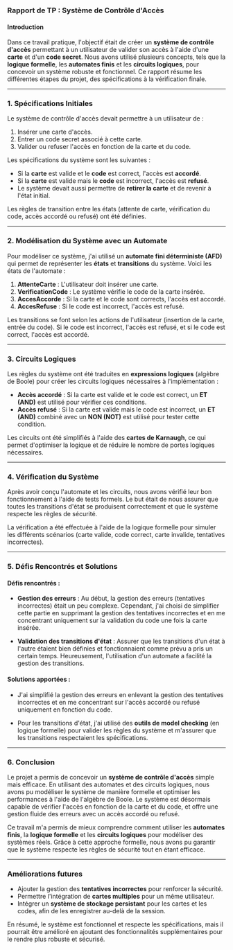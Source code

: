 ### Rapport de TP : Système de Contrôle d'Accès

#### **Introduction**

Dans ce travail pratique, l'objectif était de créer un **système de contrôle d'accès** permettant à un utilisateur de valider son accès à l'aide d'une **carte** et d'un **code secret**. Nous avons utilisé plusieurs concepts, tels que la **logique formelle**, les **automates finis** et les **circuits logiques**, pour concevoir un système robuste et fonctionnel. Ce rapport résume les différentes étapes du projet, des spécifications à la vérification finale.

---

### **1. Spécifications Initiales**

Le système de contrôle d'accès devait permettre à un utilisateur de :
1. Insérer une carte d'accès.
2. Entrer un code secret associé à cette carte.
3. Valider ou refuser l'accès en fonction de la carte et du code.

Les spécifications du système sont les suivantes :
- Si la **carte** est valide et le **code** est correct, l'accès est **accordé**.
- Si la **carte** est valide mais le **code** est incorrect, l'accès est **refusé**.
- Le système devait aussi permettre de **retirer la carte** et de revenir à l'état initial.

Les règles de transition entre les états (attente de carte, vérification du code, accès accordé ou refusé) ont été définies.

---

### **2. Modélisation du Système avec un Automate**

Pour modéliser ce système, j'ai utilisé un **automate fini déterministe (AFD)** qui permet de représenter les **états** et **transitions** du système. Voici les états de l'automate :

1. **AttenteCarte** : L'utilisateur doit insérer une carte.
2. **VerificationCode** : Le système vérifie le code de la carte insérée.
3. **AccesAccorde** : Si la carte et le code sont corrects, l'accès est accordé.
4. **AccesRefuse** : Si le code est incorrect, l'accès est refusé.

Les transitions se font selon les actions de l'utilisateur (insertion de la carte, entrée du code). Si le code est incorrect, l'accès est refusé, et si le code est correct, l'accès est accordé.

---

### **3. Circuits Logiques**

Les règles du système ont été traduites en **expressions logiques** (algèbre de Boole) pour créer les circuits logiques nécessaires à l'implémentation :

- **Accès accordé** : Si la carte est valide et le code est correct, un **ET (AND)** est utilisé pour vérifier ces conditions.
- **Accès refusé** : Si la carte est valide mais le code est incorrect, un **ET (AND)** combiné avec un **NON (NOT)** est utilisé pour tester cette condition.

Les circuits ont été simplifiés à l'aide des **cartes de Karnaugh**, ce qui permet d'optimiser la logique et de réduire le nombre de portes logiques nécessaires.

---

### **4. Vérification du Système**

Après avoir conçu l'automate et les circuits, nous avons vérifié leur bon fonctionnement à l'aide de tests formels. Le but était de nous assurer que toutes les transitions d'état se produisent correctement et que le système respecte les règles de sécurité. 

La vérification a été effectuée à l'aide de la logique formelle pour simuler les différents scénarios (carte valide, code correct, carte invalide, tentatives incorrectes).

---

### **5. Défis Rencontrés et Solutions**

#### **Défis rencontrés** :
- **Gestion des erreurs** : Au début, la gestion des erreurs (tentatives incorrectes) était un peu complexe. Cependant, j'ai choisi de simplifier cette partie en supprimant la gestion des tentatives incorrectes et en me concentrant uniquement sur la validation du code une fois la carte insérée.
  
- **Validation des transitions d'état** : Assurer que les transitions d'un état à l'autre étaient bien définies et fonctionnaient comme prévu a pris un certain temps. Heureusement, l'utilisation d'un automate a facilité la gestion des transitions.

#### **Solutions apportées** :
- J'ai simplifié la gestion des erreurs en enlevant la gestion des tentatives incorrectes et en me concentrant sur l'accès accordé ou refusé uniquement en fonction du code.
  
- Pour les transitions d'état, j'ai utilisé des **outils de model checking** (en logique formelle) pour valider les règles du système et m'assurer que les transitions respectaient les spécifications.

---

### **6. Conclusion**

Le projet a permis de concevoir un **système de contrôle d'accès** simple mais efficace. En utilisant des automates et des circuits logiques, nous avons pu modéliser le système de manière formelle et optimiser les performances à l'aide de l'algèbre de Boole. Le système est désormais capable de vérifier l'accès en fonction de la carte et du code, et offre une gestion fluide des erreurs avec un accès accordé ou refusé.

Ce travail m'a permis de mieux comprendre comment utiliser les **automates finis**, la **logique formelle** et les **circuits logiques** pour modéliser des systèmes réels. Grâce à cette approche formelle, nous avons pu garantir que le système respecte les règles de sécurité tout en étant efficace.

---

### **Améliorations futures**

- Ajouter la gestion des **tentatives incorrectes** pour renforcer la sécurité.
- Permettre l'intégration de **cartes multiples** pour un même utilisateur.
- Intégrer un **système de stockage persistant** pour les cartes et les codes, afin de les enregistrer au-delà de la session.

En résumé, le système est fonctionnel et respecte les spécifications, mais il pourrait être amélioré en ajoutant des fonctionnalités supplémentaires pour le rendre plus robuste et sécurisé.
